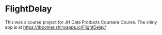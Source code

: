 # FlightDelay
This was a course project for JH Data Products Coursera Course. The shiny app is at https://tboomer.shinyapps.io/FlightDelay/

